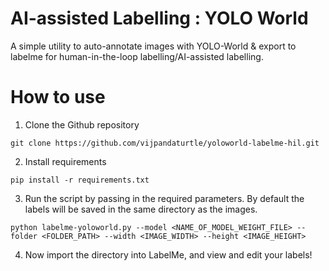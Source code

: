 # AI-assisted Labelling : YOLO World
A simple utility to auto-annotate images with YOLO-World &amp; export to labelme for human-in-the-loop labelling/AI-assisted labelling. 

# How to use
1. Clone the Github repository
```
git clone https://github.com/vijpandaturtle/yoloworld-labelme-hil.git
```
2. Install requirements
```
pip install -r requirements.txt
```
3. Run the script by passing in the required parameters. By default the labels will be saved in the same directory as the images.
```
python labelme-yoloworld.py --model <NAME_OF_MODEL_WEIGHT_FILE> --folder <FOLDER_PATH> --width <IMAGE_WIDTH> --height <IMAGE_HEIGHT>
```
4. Now import the directory into LabelMe, and view and edit your labels!
